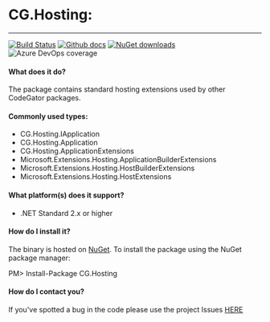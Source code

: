 # CG.Hosting: 


---
[![Build Status](https://dev.azure.com/codegator/CG.Hosting/_apis/build/status/CodeGator.CG.Hosting?branchName=master)](https://dev.azure.com/codegator/CG.Hosting/_build/latest?definitionId=20&branchName=master)
[![Github docs](https://img.shields.io/static/v1?label=Documentation&message=online&color=blue)](https://codegator.github.io/CG.Hosting/index.html)
[![NuGet downloads](https://img.shields.io/nuget/dt/CG.Hosting.svg?style=flat)](https://nuget.org/packages/CG.Hosting)
![Azure DevOps coverage](https://img.shields.io/azure-devops/coverage/codegator/CG.Hosting/20)

#### What does it do?
The package contains standard hosting extensions used by other CodeGator packages.

#### Commonly used types:
* CG.Hosting.IApplication
* CG.Hosting.Application
* CG.Hosting.ApplicationExtensions
* Microsoft.Extensions.Hosting.ApplicationBuilderExtensions
* Microsoft.Extensions.Hosting.HostBuilderExtensions
* Microsoft.Extensions.Hosting.HostExtensions

#### What platform(s) does it support?
* .NET Standard 2.x or higher

#### How do I install it?
The binary is hosted on [NuGet](https://www.nuget.org/packages/CG.Hosting). To install the package using the NuGet package manager:

PM> Install-Package CG.Hosting

#### How do I contact you?
If you've spotted a bug in the code please use the project Issues [HERE](https://github.com/CodeGator/CG.Hosting/issues)


